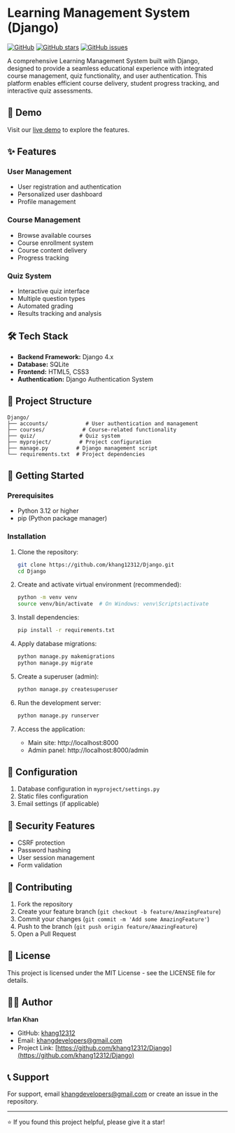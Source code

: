 # Learning Management System (Django)

[![GitHub](https://img.shields.io/github/license/khang12312/Django)](https://github.com/khang12312/Django)
[![GitHub stars](https://img.shields.io/github/stars/khang12312/Django)](https://github.com/khang12312/Django/stargazers)
[![GitHub issues](https://img.shields.io/github/issues/khang12312/Django)](https://github.com/khang12312/Django/issues)

A comprehensive Learning Management System built with Django, designed to provide a seamless educational experience with integrated course management, quiz functionality, and user authentication. This platform enables efficient course delivery, student progress tracking, and interactive quiz assessments.

## 🌟 Demo
Visit our [live demo](https://github.com/khang12312/Django) to explore the features.

## ✨ Features

### User Management
- User registration and authentication
- Personalized user dashboard
- Profile management

### Course Management
- Browse available courses
- Course enrollment system
- Course content delivery
- Progress tracking

### Quiz System
- Interactive quiz interface
- Multiple question types
- Automated grading
- Results tracking and analysis

## 🛠️ Tech Stack

- **Backend Framework:** Django 4.x
- **Database:** SQLite
- **Frontend:** HTML5, CSS3
- **Authentication:** Django Authentication System

## 📁 Project Structure

```
Django/
├── accounts/            # User authentication and management
├── courses/            # Course-related functionality
├── quiz/              # Quiz system
├── myproject/         # Project configuration
├── manage.py         # Django management script
└── requirements.txt  # Project dependencies
```

## 🚀 Getting Started

### Prerequisites
- Python 3.12 or higher
- pip (Python package manager)

### Installation

1. Clone the repository:
   ```bash
   git clone https://github.com/khang12312/Django.git
   cd Django
   ```

2. Create and activate virtual environment (recommended):
   ```bash
   python -m venv venv
   source venv/bin/activate  # On Windows: venv\Scripts\activate
   ```

3. Install dependencies:
   ```bash
   pip install -r requirements.txt
   ```

4. Apply database migrations:
   ```bash
   python manage.py makemigrations
   python manage.py migrate
   ```

5. Create a superuser (admin):
   ```bash
   python manage.py createsuperuser
   ```

6. Run the development server:
   ```bash
   python manage.py runserver
   ```

7. Access the application:
   - Main site: http://localhost:8000
   - Admin panel: http://localhost:8000/admin

## 🔧 Configuration

1. Database configuration in `myproject/settings.py`
2. Static files configuration
3. Email settings (if applicable)

## 🔐 Security Features

- CSRF protection
- Password hashing
- User session management
- Form validation

## 🤝 Contributing

1. Fork the repository
2. Create your feature branch (`git checkout -b feature/AmazingFeature`)
3. Commit your changes (`git commit -m 'Add some AmazingFeature'`)
4. Push to the branch (`git push origin feature/AmazingFeature`)
5. Open a Pull Request

## 📝 License

This project is licensed under the MIT License - see the LICENSE file for details.

## 👨‍💻 Author

**Irfan Khan**

- GitHub: [khang12312](https://github.com/khang12312)
- Email: khangdevelopers@gmail.com
- Project Link: [https://github.com/khang12312/Django](https://github.com/khang12312/Django)

## 📞 Support

For support, email khangdevelopers@gmail.com or create an issue in the repository.

---
⭐️ If you found this project helpful, please give it a star!
